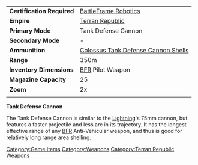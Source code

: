 |                            |                                                                               |
| -------------------------- | ----------------------------------------------------------------------------- |
| **Certification Required** | [BattleFrame Robotics](../vehicles/BattleFrame_Robotics.md)                               |
| **Empire**                 | [Terran Republic](../etc/Terran_Republic.md)                                         |
| **Primary Mode**           | Tank Defense Cannon                                                           |
| **Secondary Mode**         | \-                                                                            |
| **Ammunition**             | [Colossus Tank Defense Cannon Shells](../ammunition/Colossus_Tank_Defense_Cannon_Shells.md) |
| **Range**                  | 350m                                                                          |
| **Inventory Dimensions**   | [BFR](../vehicles/BattleFrame_Robotics.md) Pilot Weapon                                   |
| **Magazine Capacity**      | 25                                                                            |
| **Zoom**                   | 2x                                                                            |
|                            |                                                                               |

**Tank Defense Cannon**

The Tank Defense Cannon is similar to the
[Lightning](../vehicles/Lightning.md)'s 75mm cannon, but features a faster
projectile and less arc in its trajectory. It has the longest effective
range of any [BFR](../vehicles/BattleFrame_Robotics.md) Anti-Vehicular weapon, and thus is
good for relatively long range area shelling.

[Category:Game Items](Category:Game_Items.md)
[Category:Weapons](Category:Weapons.md) [Category:Terran
Republic Weapons](Category:Terran_Republic_Weapons.md)
